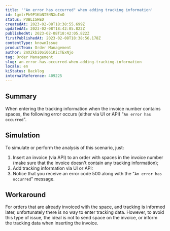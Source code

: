 ```yaml
---
title: '"An error has occurred" when adding tracking information'
id: 1gmlrPh9P1KbNI5NNXuImO
status: PUBLISHED
createdAt: 2023-02-08T18:38:55.699Z
updatedAt: 2023-02-08T18:42:05.822Z
publishedAt: 2023-02-08T18:42:05.822Z
firstPublishedAt: 2023-02-08T18:38:56.178Z
contentType: knownIssue
productTeam: Order Management
author: 2mXZkbi0oi061KicTExNjo
tag: Order Management
slug: an-error-has-occurred-when-adding-tracking-information
locale: en
kiStatus: Backlog
internalReference: 409225
---
```


## Summary


When entering the tracking information when the invoice number contains spaces, the following error occurs (either via UI or API) "`An error has occurred`".

## Simulation


To simulate or perform the analysis of this scenario, just:

1. Insert an invoice (via API) to an order with spaces in the invoice number (make sure that the invoice doesn't contain any tracking information);
2. Add tracking information via UI or API:
3. Notice that you receive an error code 500 along with the "`An error has occurred`" message.

## Workaround


For orders that are already invoiced with the space, and tracking is informed later, unfortunately there is no way to enter tracking data. However, to avoid this type of issue, the ideal is not to send space on the invoice, or inform the tracking data when inserting the invoice.

